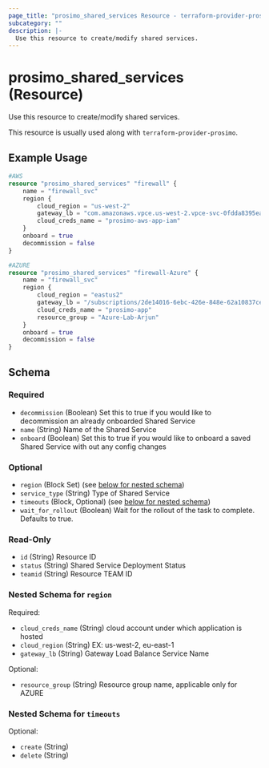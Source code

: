 ```yaml
---
page_title: "prosimo_shared_services Resource - terraform-provider-prosimo"
subcategory: ""
description: |-
  Use this resource to create/modify shared services.
---
```


# prosimo_shared_services (Resource)

Use this resource to create/modify shared services.

This resource is usually used along with `terraform-provider-prosimo`.



## Example Usage

```terraform
#AWS
resource "prosimo_shared_services" "firewall" {
    name = "firewall_svc"
    region {
        cloud_region = "us-west-2"
        gateway_lb = "com.amazonaws.vpce.us-west-2.vpce-svc-0fdda8395ea088814"
        cloud_creds_name = "prosimo-aws-app-iam"
    }
    onboard = true
    decommission = false
}

#AZURE
resource "prosimo_shared_services" "firewall-Azure" {
    name = "firewall_svc"
    region {
        cloud_region = "eastus2"
        gateway_lb = "/subscriptions/2de14016-6ebc-426e-848e-62a10837ce40/resourceGroups/Azure-Lab-Arjun/providers/Microsoft.Network/loadBalancers/vmseries-public-lb"
        cloud_creds_name = "prosimo-app"
        resource_group = "Azure-Lab-Arjun"
    }
    onboard = true
    decommission = false
}
```

<!-- schema generated by tfplugindocs -->
## Schema

### Required

- `decommission` (Boolean) Set this to true if you would like to decommission an already onboarded Shared Service
- `name` (String) Name of the Shared Service
- `onboard` (Boolean) Set this to true if you would like to onboard  a saved Shared Service with out any config changes

### Optional

- `region` (Block Set) (see [below for nested schema](#nestedblock--region))
- `service_type` (String) Type of Shared Service
- `timeouts` (Block, Optional) (see [below for nested schema](#nestedblock--timeouts))
- `wait_for_rollout` (Boolean) Wait for the rollout of the task to complete. Defaults to true.

### Read-Only

- `id` (String) Resource ID
- `status` (String) Shared Service Deployment Status
- `teamid` (String) Resource TEAM ID

<a id="nestedblock--region"></a>
### Nested Schema for `region`

Required:

- `cloud_creds_name` (String) cloud account under which application is hosted
- `cloud_region` (String) EX: us-west-2, eu-east-1
- `gateway_lb` (String) Gateway Load Balance Service Name

Optional:

- `resource_group` (String) Resource group name, applicable only for AZURE


<a id="nestedblock--timeouts"></a>
### Nested Schema for `timeouts`

Optional:

- `create` (String)
- `delete` (String)

